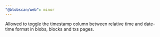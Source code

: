 ```yaml
---
"@blobscan/web": minor
---
```


Allowed to toggle the timestamp column between relative time and date-time format in blobs, blocks and txs pages.
